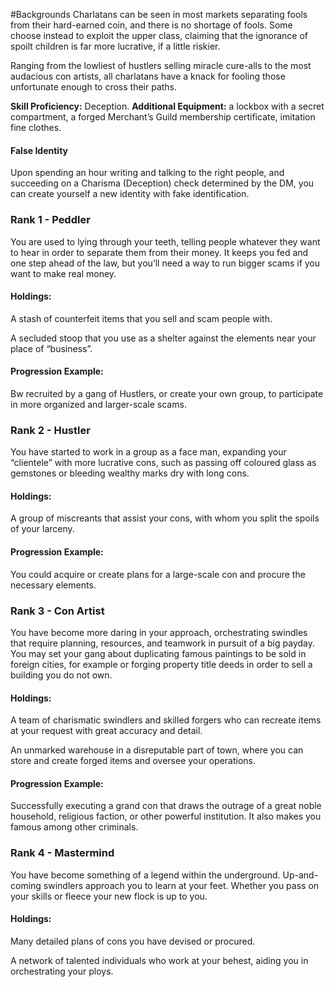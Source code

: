 #Backgrounds
Charlatans can be seen in most markets separating fools from their hard-earned coin, and there is no shortage of fools. Some choose instead to exploit the upper class, claiming that the ignorance of spoilt children is far more lucrative, if a little riskier.

Ranging from the lowliest of hustlers selling miracle cure-alls to the most audacious con artists, all charlatans have a knack for fooling those unfortunate enough to cross their paths.

**Skill Proficiency:** Deception.
**Additional Equipment:** a lockbox with a secret compartment, a forged Merchant’s Guild membership certificate, imitation fine clothes.

#### False Identity
Upon spending an hour writing and talking to the right people, and succeeding on a Charisma (Deception) check determined by the DM, you can create yourself a new identity with fake identification.

### Rank 1 - Peddler
You are used to lying through your teeth, telling people whatever they want to hear in order to separate them from their money. It keeps you fed and one step ahead of the law, but you’ll need a way to run bigger scams if you want to make real money.

#### Holdings:
A stash of counterfeit items that you sell and scam people with.

A secluded stoop that you use as a shelter against the elements near your place of “business”.

#### Progression Example:
Bw recruited by a gang of Hustlers, or create your own group, to participate in more organized and larger-scale scams.

### Rank 2 - Hustler
You have started to work in a group as a face man, expanding your “clientele” with more lucrative cons, such as passing off coloured glass as gemstones or bleeding wealthy marks dry with long cons.

#### Holdings:
A group of miscreants that assist your cons, with whom you split the spoils of your larceny.

#### Progression Example:
You could acquire or create plans for a large-scale con and procure the necessary elements.

### Rank 3 - Con Artist
You have become more daring in your approach, orchestrating swindles that require planning, resources, and teamwork in pursuit of a big payday. You may set your gang about duplicating famous paintings to be sold in foreign cities, for example or forging property title deeds in order to sell a building you do not own.

#### Holdings:
A team of charismatic swindlers and skilled forgers who can recreate items at your request with great accuracy and detail.

An unmarked warehouse in a disreputable part of town, where you can store and create forged items and oversee your operations.

#### Progression Example:
Successfully executing a grand con that draws the outrage of a great noble household, religious faction, or other powerful institution. It also makes you famous among other criminals.

### Rank 4 - Mastermind
You have become something of a legend within the underground. Up-and-coming swindlers approach you to learn at your feet. Whether you pass on your skills or fleece your new flock is up to you.

#### Holdings:
Many detailed plans of cons you have devised or procured.

A network of talented individuals who work at your behest, aiding you in orchestrating your ploys.